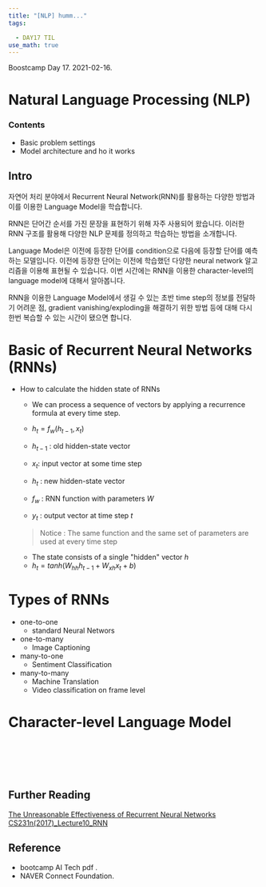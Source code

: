 ```yaml
---
title: "[NLP] humm..."
tags:

  - DAY17 TIL
use_math: true
---
```


Boostcamp Day 17. 2021-02-16.


# Natural Language Processing (NLP)

### Contents
- Basic problem settings
- Model architecture and ho it works

## Intro
자연어 처리 분야에서 Recurrent Neural Network(RNN)를 활용하는 다양한 방법과 이를 이용한 Language Model을 학습합니다.

RNN은 단어간 순서를 가진 문장을 표현하기 위해 자주 사용되어 왔습니다. 이러한 RNN 구조를 활용해 다양한 NLP 문제를 정의하고 학습하는 방법을 소개합니다.

Language Model은 이전에 등장한 단어를 condition으로 다음에 등장할 단어를 예측하는 모델입니다. 이전에 등장한 단어는 이전에 학습했던 다양한 neural network 알고리즘을 이용해 표현될 수 있습니다. 이번 시간에는 RNN을 이용한 character-level의 language model에 대해서 알아봅니다.

RNN을 이용한 Language Model에서 생길 수 있는 초반 time step의 정보를 전달하기 어려운 점, gradient vanishing/exploding을 해결하기 위한 방법 등에 대해 다시 한번 복습할 수 있는 시간이 됐으면 합니다.

 # Basic of Recurrent Neural Networks (RNNs)
 - How to calculate the hidden state of RNNs
    - We can process a sequence of vectors by applying a recurrence formula at every time step.  

    - $h_t = f_w (h_{t-1}, x_t)$  

    - $h_{t-1}$ : old hidden-state vector
    - $x_t$: input vector at some time step
    - $h_t$ : new hidden-state vector
    - $f_w$ : RNN function with parameters $W$
    - $y_t$ : output vector at time step $t$

    > Notice : The same function and the same set of parameters are used at every time step

    - The state consists of a single "hidden" vector $h$
    - $h_t = tanh(W_{hh}h_{t-1} + W_{xh} x_t + b)$

# Types of RNNs
- one-to-one
    - standard Neural Networs
- one-to-many
    - Image Captioning
- many-to-one
    - Sentiment Classification
- many-to-many
    - Machine Translation
    - Video classification on frame level


# Character-level Language Model











<br><br><br><br>

## Further Reading

[The Unreasonable Effectiveness of Recurrent Neural Networks](http://karpathy.github.io/2015/05/21/rnn-effectiveness/)  
[CS231n(2017)_Lecture10_RNN](http://cs231n.stanford.edu/slides/2017/cs231n_2017_lecture10.pdf)

## Reference

- bootcamp AI Tech pdf  .
- NAVER Connect Foundation.

